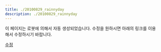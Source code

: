 ```yaml
---
title: ./20100829_rainnyday
description: ./20100829_rainnyday
---
```



이 페이지는 로봇에 의해서 자동 생성되었습니다. 수정을 원하시면 아래의 링크를 이용해서 수정하시기 바랍니다. 


[수정](https://boyinblue.github.io/edit/main/./20100829_rainnyday/_README.md)

